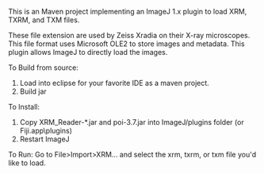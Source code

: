 This is an Maven project implementing an ImageJ 1.x plugin to load XRM, TXRM, and TXM files.

These file extension are used by Zeiss Xradia on their X-ray microscopes.  This file format 
uses Microsoft OLE2 to store images and metadata.  This plugin allows ImageJ to directly load
the images.

To Build from source:
1) Load into eclipse for your favorite IDE as a maven project.
2) Build jar

To Install:
1) Copy XRM_Reader-*.jar and poi-3.7.jar into ImageJ/plugins folder (or Fiji.app\plugins)
2) Restart ImageJ

To Run:
Go to File>Import>XRM... and select the xrm, txrm, or txm file you'd like to load.
